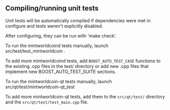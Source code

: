 Compiling/running unit tests
------------------------------------

Unit tests will be automatically compiled if dependencies were met in configure
and tests weren't explicitly disabled.

After configuring, they can be run with 'make check'.

To run the mintworldcoind tests manually, launch src/test/test_mintworldcoin .

To add more mintworldcoind tests, add `BOOST_AUTO_TEST_CASE` functions to the existing
.cpp files in the test/ directory or add new .cpp files that
implement new BOOST_AUTO_TEST_SUITE sections.

To run the mintworldcoin-qt tests manually, launch src/qt/test/mintworldcoin-qt_test

To add more mintworldcoin-qt tests, add them to the `src/qt/test/` directory and
the `src/qt/test/test_main.cpp` file.
